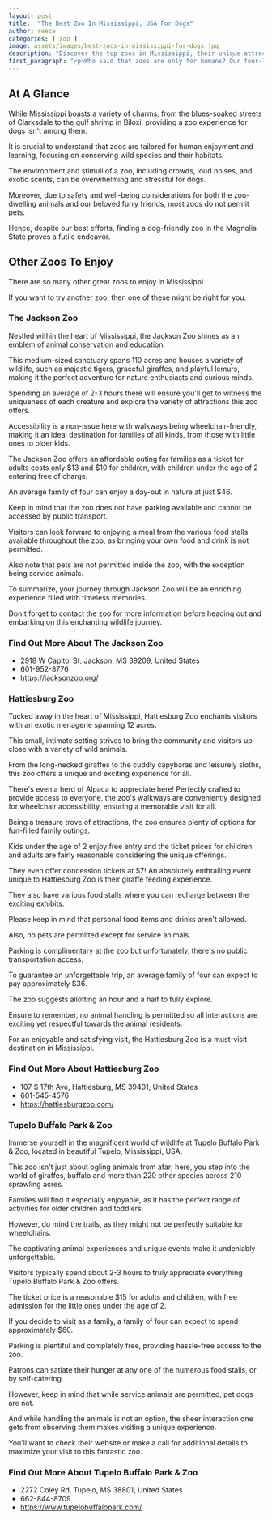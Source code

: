 ```yaml
---
layout: post
title:  "The Best Zoo In Mississippi, USA For Dogs"
author: reece
categories: [ zoo ]
image: assets/images/best-zoos-in-mississippi-for-dogs.jpg
description: "Discover the top zoos in Mississippi, their unique attractions, conservation efforts, and educational programs. Uncover the stars of these zoos and plan your next visit for an unforgettable adventure with diverse wildlife."
first_paragraph: "<p>Who said that zoos are only for humans? Our four-legged friends also deserve a slice of the adventurous wildlife experience.</p><p>Zoos and sanctuaries around the country continue to evolve, ensuring fun-filled trips for your lovable canines.</p><p>However, if you happen to be in the Magnolia state, you must be wondering - where can you find those special places that will give your dog a wildlife adventure of their lifetime? Look no further! In the heartland of the South, Mississippi offers some of the most dog-friendly zoos that your fur babies will surely enjoy.</p><p>This article will guide you through the best zoos in Mississippi that roll out the welcome mat for dogs, ensuring an exciting, safe, and perfect day out for your furry companion.</p>"
---
```


<div class="overview" markdown="1"> 

## At A Glance

While Mississippi boasts a variety of charms, from the blues-soaked streets of Clarksdale to the gulf shrimp in Biloxi, providing a zoo experience for dogs isn't among them. 

It is crucial to understand that zoos are tailored for human enjoyment and learning, focusing on conserving wild species and their habitats. 

The environment and stimuli of a zoo, including crowds, loud noises, and exotic scents, can be overwhelming and stressful for dogs. 

Moreover, due to safety and well-being considerations for both the zoo-dwelling animals and our beloved furry friends, most zoos do not permit pets. 

Hence, despite our best efforts, finding a dog-friendly zoo in the Magnolia State proves a futile endeavor.

</div>



## Other Zoos To Enjoy

There are so many other great zoos to enjoy in Mississippi. 

If you want to try another zoo, then one of these might be right for you.

### The Jackson Zoo

Nestled within the heart of Mississippi, the Jackson Zoo shines as an emblem of animal conservation and education. 

This medium-sized sanctuary spans 110 acres and houses a variety of wildlife, such as majestic tigers, graceful giraffes, and playful lemurs, making it the perfect adventure for nature enthusiasts and curious minds. 

Spending an average of 2-3 hours there will ensure you'll get to witness the uniqueness of each creature and explore the variety of attractions this zoo offers. 

Accessibility is a non-issue here with walkways being wheelchair-friendly, making it an ideal destination for families of all kinds, from those with little ones to older kids.

The Jackson Zoo offers an affordable outing for families as a ticket for adults costs only $13 and $10 for children, with children under the age of 2 entering free of charge. 

An average family of four can enjoy a day-out in nature at just $46. 

Keep in mind that the zoo does not have parking available and cannot be accessed by public transport. 

Visitors can look forward to enjoying a meal from the various food stalls available throughout the zoo, as bringing your own food and drink is not permitted. 

Also note that pets are not permitted inside the zoo, with the exception being service animals. 

To summarize, your journey through Jackson Zoo will be an enriching experience filled with timeless memories. 

Don't forget to contact the zoo for more information before heading out and embarking on this enchanting wildlife journey.


<div class="find-out-more" markdown="1">

### Find Out More About The Jackson Zoo

- 2918 W Capitol St, Jackson, MS 39209, United States
- 601-952-8776
- https://jacksonzoo.org/


</div>




### Hattiesburg Zoo

Tucked away in the heart of Mississippi, Hattiesburg Zoo enchants visitors with an exotic menagerie spanning 12 acres. 

This small, intimate setting strives to bring the community and visitors up close with a variety of wild animals. 

From the long-necked giraffes to the cuddly capybaras and leisurely sloths, this zoo offers a unique and exciting experience for all. 

There's even a herd of Alpaca to appreciate here! Perfectly crafted to provide access to everyone, the zoo's walkways are conveniently designed for wheelchair accessibility, ensuring a memorable visit for all.

Being a treasure trove of attractions, the zoo ensures plenty of options for fun-filled family outings. 

Kids under the age of 2 enjoy free entry and the ticket prices for children and adults are fairly reasonable considering the unique offerings. 

They even offer concession tickets at $7! An absolutely enthralling event unique to Hattiesburg Zoo is their giraffe feeding experience. 

They also have various food stalls where you can recharge between the exciting exhibits. 

Please keep in mind that personal food items and drinks aren't allowed. 

Also, no pets are permitted except for service animals. 

Parking is complimentary at the zoo but unfortunately, there's no public transportation access. 

To guarantee an unforgettable trip, an average family of four can expect to pay approximately $36. 

The zoo suggests allotting an hour and a half to fully explore. 

Ensure to remember, no animal handling is permitted so all interactions are exciting yet respectful towards the animal residents. 

For an enjoyable and satisfying visit, the Hattiesburg Zoo is a must-visit destination in Mississippi.

<div class="find-out-more" markdown="1">

### Find Out More About Hattiesburg Zoo

- 107 S 17th Ave, Hattiesburg, MS 39401, United States
- 601-545-4576
- https://hattiesburgzoo.com/


</div>




### Tupelo Buffalo Park & Zoo

Immerse yourself in the magnificent world of wildlife at Tupelo Buffalo Park & Zoo, located in beautiful Tupelo, Mississippi, USA. 

This zoo isn't just about ogling animals from afar; here, you step into the world of giraffes, buffalo and more than 220 other species across 210 sprawling acres. 

Families will find it especially enjoyable, as it has the perfect range of activities for older children and toddlers. 

However, do mind the trails, as they might not be perfectly suitable for wheelchairs. 

The captivating animal experiences and unique events make it undeniably unforgettable.

Visitors typically spend about 2-3 hours to truly appreciate everything Tupelo Buffalo Park & Zoo offers. 

The ticket price is a reasonable $15 for adults and children, with free admission for the little ones under the age of 2. 

If you decide to visit as a family, a family of four can expect to spend approximately $60. 

Parking is plentiful and completely free, providing hassle-free access to the zoo. 

Patrons can satiate their hunger at any one of the numerous food stalls, or by self-catering. 

However, keep in mind that while service animals are permitted, pet dogs are not. 

And while handling the animals is not an option, the sheer interaction one gets from observing them makes visiting a unique experience. 

You'll want to check their website or make a call for additional details to maximize your visit to this fantastic zoo.

<div class="find-out-more" markdown="1">

### Find Out More About Tupelo Buffalo Park & Zoo

- 2272 Coley Rd, Tupelo, MS 38801, United States
- 662-844-8709
- https://www.tupelobuffalopark.com/


</div>



